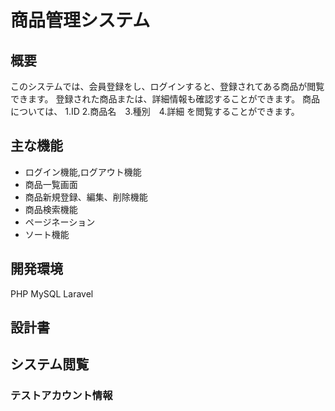 # 商品管理システム

## 概要
このシステムでは、会員登録をし、ログインすると、登録されてある商品が閲覧できます。
登録された商品または、詳細情報も確認することができます。
商品については、
1.ID 2.商品名　3.種別　4.詳細
を閲覧することができます。
## 主な機能
- ログイン機能,ログアウト機能
- 商品一覧画面
- 商品新規登録、編集、削除機能
- 商品検索機能
- ページネーション
- ソート機能

## 開発環境

PHP
MySQL
Laravel

## 設計書

## システム閲覧
### テストアカウント情報